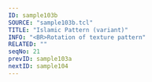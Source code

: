 ```yaml
---
ID: sample103b
SOURCE: "sample103b.tcl"
TITLE: "Islamic Pattern (variant)"
INFO: "<BR>Rotation of texture pattern"
RELATED: ""
seqNo: 21
prevID: sample103a
nextID: sample104
---
```

